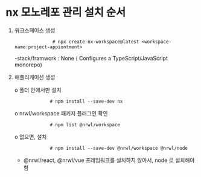 
# nx 모노레포 관리 설치 순서
  1) 워크스페이스 생성 
            
                       # npx create-nx-workspace@latest <workspace-name:project-appiontment> 

      -stack/framwork : None ( Configures a TypeScript/JavaScript monorepo)

  2) 애플리케이션 생성 

       o 폴더 안에서만 설치
       
                      # npm install --save-dev nx

        o nrwl/workspace 패키지 플러그인 확인
     
                      # npm list @nrwl/workspace


        o 없으면, 설치
     
                      # npm install --save-dev @nrwl/workspace @nrwl/node


       - @nrwl/react, @nrwl/vue 프레임워크를 설치하지 않아서, node 로 설치해야함
                     
#  



